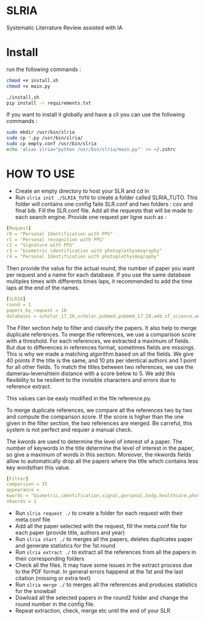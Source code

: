 # SLRIA
Systematic Literrature Review assisted with IA

# Install

run the following commands : 

```bash
chmod +x install.sh
chmod +x main.py

./install.sh
pip install -r requirements.txt
```

If you want to install it globally and have a cli you can use the following commands : 

```bash
sudo mkdir /usr/bin/slria
sudo cp *.py /usr/bin/slria/
sudo cp empty.conf /usr/bin/slria
echo 'alias slria="python /usr/bin/slria/main.py"' >> ~/.zshrc
```

# HOW TO USE

* Create an empty directory to host your SLR and cd in
* Run ``slria init ./SLRIA_TUTO`` to create a folder called SLRIA_TUTO. This folder will contains one config faile SLR.conf and two folders : csv and final bib. 
Fill the SLR.conf file. Add all the requests that will be made to each search engine. Provide one request per ligne such as : 

```yaml
[Request]
r0 = "Personal Identification with PPG"
r1 = "Personal recognition with PPG"
r2 = "Signature with PPG"
r3 = "biometric identification with photoplethysmography"
r4 = "Personal Identification with photoplethysmography"
```
Then provide the value for the actual round, the number of paper you want per request and a name for each database. If you use the same database multiples times with differents times laps, it recommended to add the time laps at the end of the names.

```yaml
[SLRIA]
round = 1
papers_by_request = 10
databases = scholar_17_20,scholar,pubmed,pubmed_17_20,web_of_science,web_of_science_17_20
```

The Filter section help to filter and classify the papers. It also help to merge duplicate references.
To merge the references, we use a comparison score with a threshold. For each references, we extracted a maximum of fields. But due to differences in references format, sometimes fields are missings. This is why we made a matching algorithm based on all the fields. We give 40 points if the title is the same, and 10 pts per identical authors and 1 point for all other fields.  To match the titles between two references, we use the damerau-levenshtein distance with a score below to 5. We add this flexibility to be resilient to the invisible characters and errors due to reference extract.

This values can be easly modified in the file reference.py.

To merge duplicate references, we compare all the references two by two and compute the comparison score. If the score is higher than the one given in the filter section, the two references are merged. Be carreful, this system is not perfect and requier a manual check.

The kwords are used to determine the level of interest of a paper. The number of keywords in the title determine the level of interest in the paper, so give a maximum of words in this section. Moreover, the nkwords fields allow to automatically drop all the papers where the title which contains less key wordsthan this value.

```yaml
[Filter]
comparison = 35
appearance = 
kwords = "biometric,identification,signal,personal,body,healthcare,photoplethysmographic,diagnostic,interindividual,qrs,authentication,physiological,signature,recognition,authentication,analysis,study,PPG,representation,photoplethysmography,identity,study,identifier,verification,novel"
nkwords = 1
```

* Run ``slria request ./`` to create a folder for each request with their meta.conf file
* Add all the paper selected with the request, fill the meta.conf file for each paper (provide title, authors and year)
* Run ``slria start ./`` to merges all the papers, deletes duplicates paper and generate statistics for the 1st round
* Run ``slria extract ./`` to extract all the references from all the papers in their corresponding folders
* Check all the files. It may have some issues in the extract process due to the PDF format. In general errors happend at the 1st and the last citation (missing or extra text)
* Run ``slria merge ./`` to merges all the references and produces statistics for the snowball
* Dowload all the selected papers in the round2 folder and change the round number in the config file.
* Repeat extraction, check, merge etc until the end of your SLR
